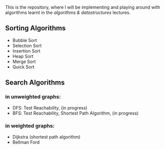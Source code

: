 This is the repository, where I will be implementing
and playing around with algorithms learnt in the *algorithms & datastructures* lectures.

## Sorting Algorithms
- Bubble Sort
- Selection Sort
- Insertion Sort
- Heap Sort
- Merge Sort
- Quick Sort

## Search Algorithms
### in unweighted graphs:
- DFS: Test Reachability, (in progress)
- BFS: Test Reachability, Shortest Path Algorithm, (in progress)

### in weighted graphs:
- Dijkstra (shortest path algorithm)
- Bellman Ford
